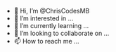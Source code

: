 - 👋 Hi, I’m @ChrisCodesMB
- 👀 I’m interested in ...
- 🌱 I’m currently learning ...
- 💞️ I’m looking to collaborate on ...
- 📫 How to reach me ...

<!---
ChrisCodesMB/ChrisCodesMB is a ✨ special ✨ repository because its `README.md` (this file) appears on your GitHub profile.
You can click the Preview link to take a look at your changes.
--->
